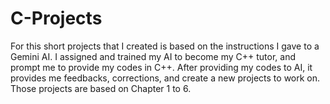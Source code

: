 # C-Projects
For this short projects that I created is based on the instructions I gave to a Gemini AI. I assigned and trained my AI to become my C++ tutor, and prompt me to provide my codes in C++. After providing my codes to AI, it provides me feedbacks, corrections, and create a new projects to work on. Those projects are based on Chapter 1 to 6. 
